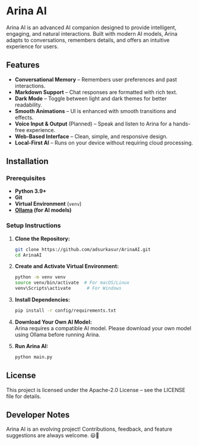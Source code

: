 # Arina AI  

Arina AI is an advanced AI companion designed to provide intelligent, engaging, and natural interactions. Built with modern AI models, Arina adapts to conversations, remembers details, and offers an intuitive experience for users.  

## Features  

- **Conversational Memory** – Remembers user preferences and past interactions.  
- **Markdown Support** – Chat responses are formatted with rich text.  
- **Dark Mode** – Toggle between light and dark themes for better readability.  
- **Smooth Animations** – UI is enhanced with smooth transitions and effects.  
- **Voice Input & Output** (Planned) – Speak and listen to Arina for a hands-free experience.  
- **Web-Based Interface** – Clean, simple, and responsive design.  
- **Local-First AI** – Runs on your device without requiring cloud processing.  

## Installation  

### Prerequisites  
- **Python 3.9+**  
- **Git**  
- **Virtual Environment** (`venv`)  
- **[Ollama](https://github.com/ollama/ollama) (for AI models)**  

### Setup Instructions  

1. **Clone the Repository:**  
   ```sh
   git clone https://github.com/adsurkasur/ArinaAI.git
   cd ArinaAI
   ```

2. **Create and Activate Virtual Environment:**  
   ```sh
   python -m venv venv
   source venv/bin/activate  # For macOS/Linux
   venv\Scripts\activate      # For Windows
   ```

3. **Install Dependencies:**  
   ```sh
   pip install -r config/requirements.txt
   ```

4. **Download Your Own AI Model:**  
   Arina requires a compatible AI model. Please download your own model using Ollama before running Arina.  

5. **Run Arina AI:**  
   ```sh
   python main.py
   ```

## License  
This project is licensed under the Apache-2.0 License – see the LICENSE file for details.  

## Developer Notes  
Arina AI is an evolving project! Contributions, feedback, and feature suggestions are always welcome. 😃🚀  